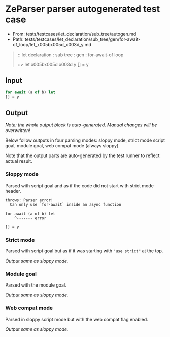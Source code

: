 # ZeParser parser autogenerated test case

- From: tests/testcases/let_declaration/sub_tree/autogen.md
- Path: tests/testcases/let_declaration/sub_tree/gen/for-await-of_loop/let_x005bx005d_x003d_y.md

> :: let declaration : sub tree : gen : for-await-of loop
>
> ::> let x005bx005d x003d y
>          [] = y

## Input


`````js
for await (a of b) let
[] = y
`````

## Output

_Note: the whole output block is auto-generated. Manual changes will be overwritten!_

Below follow outputs in four parsing modes: sloppy mode, strict mode script goal, module goal, web compat mode (always sloppy).

Note that the output parts are auto-generated by the test runner to reflect actual result.

### Sloppy mode

Parsed with script goal and as if the code did not start with strict mode header.

`````
throws: Parser error!
  Can only use `for-await` inside an async function

for await (a of b) let
    ^------- error

[] = y
`````

### Strict mode

Parsed with script goal but as if it was starting with `"use strict"` at the top.

_Output same as sloppy mode._

### Module goal

Parsed with the module goal.

_Output same as sloppy mode._

### Web compat mode

Parsed in sloppy script mode but with the web compat flag enabled.

_Output same as sloppy mode._
